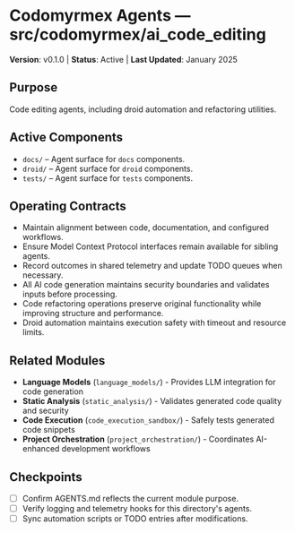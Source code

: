 # Codomyrmex Agents — src/codomyrmex/ai_code_editing

**Version**: v0.1.0 | **Status**: Active | **Last Updated**: January 2025

## Purpose
Code editing agents, including droid automation and refactoring utilities.

## Active Components
- `docs/` – Agent surface for `docs` components.
- `droid/` – Agent surface for `droid` components.
- `tests/` – Agent surface for `tests` components.

## Operating Contracts
- Maintain alignment between code, documentation, and configured workflows.
- Ensure Model Context Protocol interfaces remain available for sibling agents.
- Record outcomes in shared telemetry and update TODO queues when necessary.
- All AI code generation maintains security boundaries and validates inputs before processing.
- Code refactoring operations preserve original functionality while improving structure and performance.
- Droid automation maintains execution safety with timeout and resource limits.

## Related Modules
- **Language Models** (`language_models/`) - Provides LLM integration for code generation
- **Static Analysis** (`static_analysis/`) - Validates generated code quality and security
- **Code Execution** (`code_execution_sandbox/`) - Safely tests generated code snippets
- **Project Orchestration** (`project_orchestration/`) - Coordinates AI-enhanced development workflows

## Checkpoints
- [ ] Confirm AGENTS.md reflects the current module purpose.
- [ ] Verify logging and telemetry hooks for this directory's agents.
- [ ] Sync automation scripts or TODO entries after modifications.
